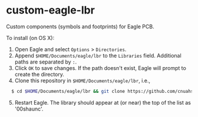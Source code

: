 # custom-eagle-lbr

Custom components (symbols and footprints) for Eagle PCB.

To install (on OS X):

1. Open Eagle and select `Options` > `Directories`.
2. Append `$HOME/Documents/eagle/lbr` to the `Libraries` field. Additional paths are separated by `:`.
3. Click `OK` to save changes. If the path doesn't exist, Eagle will prompt to create the directory.
4. Clone this repository in `$HOME/Documents/eagle/lbr`, i.e.,
```bash
  $ cd $HOME/Documents/eagle/lbr && git clone https://github.com/cnuahs/custom-eagle-lbr.git ./shaunc.git
```
5. Restart Eagle. The library should appear at (or near) the top of the list as '00shaunc'.
